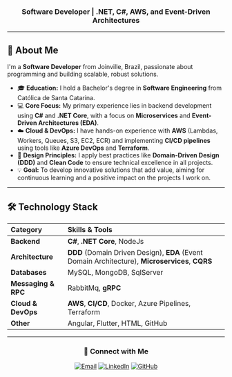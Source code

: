 <h3 align="center">Software Developer | .NET, C#, AWS, and Event-Driven Architectures</h3>

---

## 🎯 About Me

I'm a **Software Developer** from Joinville, Brazil, passionate about programming and building scalable, robust solutions.

* 🎓 **Education:** I hold a Bachelor's degree in **Software Engineering** from Católica de Santa Catarina.
* 💻 **Core Focus:** My primary experience lies in backend development using **C#** and **.NET Core**, with a focus on **Microservices** and **Event-Driven Architectures (EDA)**.
* ☁️ **Cloud & DevOps:** I have hands-on experience with **AWS** (Lambdas, Workers, Queues, S3, EC2, ECR) and implementing **CI/CD pipelines** using tools like **Azure DevOps** and **Terraform**.
* 🧱 **Design Principles:** I apply best practices like **Domain-Driven Design (DDD)** and **Clean Code** to ensure technical excellence in all projects.
* 💡 **Goal:** To develop innovative solutions that add value, aiming for continuous learning and a positive impact on the projects I work on.

---

## 🛠️ Technology Stack

| Category | Skills & Tools |
| :--- | :--- |
| **Backend** | **C#**, **.NET Core**, NodeJs |
| **Architecture** | **DDD** (Domain Driven Design), **EDA** (Event Domain Architecture), **Microservices**, **CQRS** |
| **Databases** | MySQL, MongoDB, SqlServer |
| **Messaging & RPC** | RabbitMq, **gRPC** |
| **Cloud & DevOps** | **AWS**, **CI/CD**, Docker, Azure Pipelines, Terraform |
| **Other** | Angular, Flutter, HTML, GitHub |

---

<h3 align="center">🤝 Connect with Me</h3>

<div align="center">
    <a href = "mailto:vitoradrielroecker@gmail.com"><img src="https://img.shields.io/badge/-Gmail-%23333?style=for-the-badge&logo=gmail&logoColor=white" target="_blank" alt="Email"></a>
    <a href="https://www.linkedin.com/in/vitor-adriel-roecker-8571a11b0/" target="_blank"><img src="https://img.shields.io/badge/-LinkedIn-%230077B5?style=for-the-badge&logo=linkedin&logoColor=white" target="_blank" alt="LinkedIn"></a>
    <a href="https://github.com/vitorroecker" target="_blank"><img src="https://img.shields.io/badge/GitHub-100000?style=for-the-badge&logo=github&logoColor=white" target="_blank" alt="GitHub"></a>
</div>

